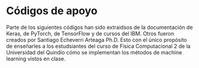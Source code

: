 # Códigos de apoyo


Parte de los siguientes códigos han sido extraidsos de la documentación de Keras, de PyTorch, de TensorFlow y de cursos del IBM. Otros fueron creados por Santiago Echeverri Arteaga Ph.D. Esto con el único propósito de enseñarles a los estudsiantes del curso de Física Computacional 2 de la Universidad del Quindío cómo se implementan los métodos de machine learning vistos en clase.
